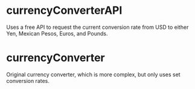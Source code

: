 # currencyConverterAPI
Uses a free API to request the current conversion rate from USD to either Yen, Mexican Pesos, Euros, and Pounds.
# currencyConverter
Original currency converter, which is more complex, but only uses set conversion rates.
